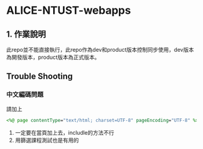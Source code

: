 # ALICE-NTUST-webapps
## 1. 作業說明
此repo並不能直接執行，此repo作為dev和product版本控制同步使用，dev版本為開發版本，product版本為正式版本。

## Trouble Shooting
### 中文編碼問題
請加上
```jsp
<%@ page contentType="text/html; charset=UTF-8" pageEncoding="UTF-8" %>
```
1. 一定要在當頁加上去，includle的方法不行
2. 用篩選課程測試也是有用的